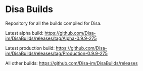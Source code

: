 # Disa Builds

Repository for all the builds compiled for Disa.

Latest alpha build: https://github.com/Disa-im/DisaBuilds/releases/tag/Alpha-0.9.9-275

Latest production build: https://github.com/Disa-im/DisaBuilds/releases/tag/Production-0.9.9-275

All other builds: https://github.com/Disa-im/DisaBuilds/releases
